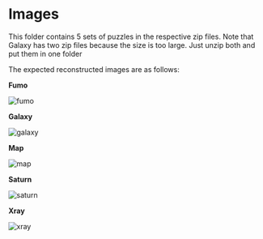 # Images

This folder contains 5 sets of puzzles in the respective zip files.
Note that Galaxy has two zip files because the size is too large. Just unzip both and put them in one folder

The expected reconstructed images are as follows:

**Fumo**

![fumo](https://user-images.githubusercontent.com/44108332/73422504-2bde4900-4364-11ea-9c68-52574fbe42d5.jpg)

**Galaxy**

![galaxy](https://user-images.githubusercontent.com/44108332/73422513-2ed93980-4364-11ea-80b0-04a7eb2d1e38.jpg)

**Map**

![map](https://user-images.githubusercontent.com/44108332/73422537-3a2c6500-4364-11ea-85ad-cf21be155460.jpg)

**Saturn**

![saturn](https://user-images.githubusercontent.com/44108332/73422540-3ef11900-4364-11ea-9e06-e5925fe31118.jpg)

**Xray**

![xray](https://user-images.githubusercontent.com/44108332/73422542-41ec0980-4364-11ea-92a0-68696ad5129d.jpg)


